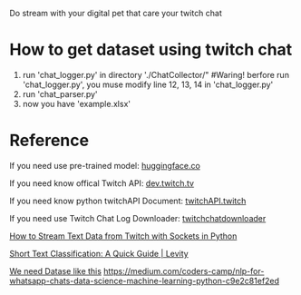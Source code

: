 Do stream with your digital pet that care your twitch chat  
# How to get dataset using twitch chat
1. run 'chat_logger.py' in directory './ChatCollector/" #Waring! berfore run 'chat_logger.py', you muse modify line 12, 13, 14 in 'chat_logger.py'
2. run 'chat_parser.py'
3. now you have 'example.xlsx'


# Reference
If you need use pre-trained model: [huggingface.co](https://huggingface.co/)

If you need know offical Twitch API: [dev.twitch.tv](https://dev.twitch.tv/docs/irc/ ) 

If you need know python twitchAPI Document: [twitchAPI.twitch](https://pytwitchapi.dev/en/stable/modules/twitchAPI.twitch.html#twitchAPI.twitch.Twitch.get_chatters)

If you need use Twitch Chat Log Downloader: [twitchchatdownloader](https://www.twitchchatdownloader.com/  )

[How to Stream Text Data from Twitch with Sockets in Python](https://github.com/LearnDataSci/articles/tree/master/How%20to%20Stream%20Text%20Data%20from%20Twitch%20with%20Sockets%20in%20Python)

[Short Text Classification: A Quick Guide | Levity](https://levity.ai/blog/short-text-classification)

[We need Datase like this](https://www.kaggle.com/datasets/mowglii/twitch-chat-test-data/data)
https://medium.com/coders-camp/nlp-for-whatsapp-chats-data-science-machine-learning-python-c9e2c81ef2ed
